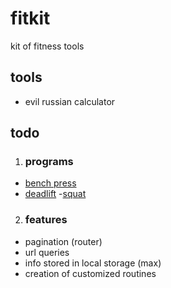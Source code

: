 # fitkit
kit of fitness tools

## tools
- evil russian calculator

## todo
1. ### programs
- [bench press](https://www.superphysique.org/articles/509#:~:text=Le%20cycle%20se%20base%20enti%C3%A8rement,force%20%E2%80%9Cendurante%E2%80%9D%20ou%20non.)
- [deadlift](https://www.powerliftingmag.fr/comment-etre-plus-fort-la-methode-531-de-jim-wendler/)
-[squat](https://www.exerse.fr/programme-squat.php#:~:text=En%20semaine%201%2C%20il%20vous,%2C%2085%25%20et%2095%25.)

2. ### features
- pagination (router)
- url queries
- info stored in local storage (max)
- creation of customized routines
